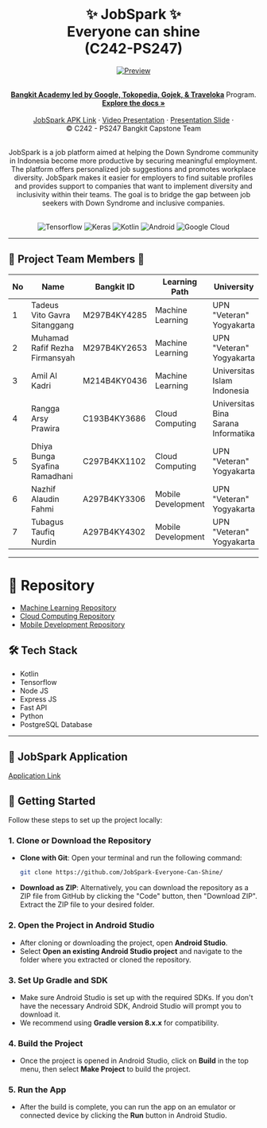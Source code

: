 <br />
<p align="center">
  <h1 align="center">✨ JobSpark ✨<br> Everyone can shine <br>(C242-PS247)</h1>
  <div align="center">
  <a href="Preview">
    <img src="https://storage.googleapis.com/jobspark_public/preview2.jpg" alt="Preview">
  </a>
  </div>  
    <br />

  
  <p align="center">
  <a href="https://grow.google/intl/id_id/bangkit/"><strong>Bangkit Academy led by Google, Tokopedia, Gojek, & Traveloka</strong></a>
   Program.
    <br />
    <a href="https://github.com/JobSpark-Everyone-Can-Shine"><strong>Explore the docs »</strong></a>
    <br />
    <br />
    <a href="https://drive.google.com/drive/u/1/folders/1_4FGamBbzZAhMcEndIDTAGK6RD_U_cIm">JobSpark APK Link</a>
    ·
    <a href="https://youtu.be/OtyRQa9ZAtk">Video Presentation</a>
    ·
    <a href="https://www.canva.com/design/DAGYcbZgB8Y/gGjqsn7rAgDj0jefOS0BWA/view?utm_content=DAGYcbZgB8Y&utm_campaign=designshare&utm_medium=link2&utm_source=uniquelinks&utlId=h7b3174ded8">Presentation Slide</a>
    ·
    <br />
    © C242 - PS247 Bangkit Capstone Team
  </p>
</p>
<br>

<div align="center">
JobSpark is a job platform aimed at helping the Down Syndrome community in Indonesia become more productive by securing meaningful employment. The platform offers personalized job suggestions and promotes workplace diversity. JobSpark makes it easier for employers to find suitable profiles and provides support to companies that want to implement diversity and inclusivity within their teams. The goal is to bridge the gap between job seekers with Down Syndrome and inclusive companies.
</div>

<br>
<div align="center">

![Tensorflow](https://img.shields.io/badge/TensorFlow-FF6F00?style=for-the-badge&logo=tensorflow&logoColor=white)
![Keras](https://img.shields.io/badge/Keras-FF0000?style=for-the-badge&logo=keras&logoColor=white)
![Kotlin](https://img.shields.io/badge/Kotlin-0095D5?&style=for-the-badge&logo=kotlin&logoColor=white)
![Android](https://img.shields.io/badge/Android-3DDC84?style=for-the-badge&logo=android&logoColor=white)
![Google Cloud](https://img.shields.io/badge/Google_Cloud-4285F4?style=for-the-badge&logo=google-cloud&logoColor=white)

</div>

---

## 🌟 Project Team Members 🌟

| No  | Name                           | Bangkit ID   | Learning Path      | University                          |
| --- | ------------------------------ | ------------ | ------------------ | ----------------------------------- |
| 1   | Tadeus Vito Gavra Sitanggang   | M297B4KY4285 | Machine Learning   | UPN "Veteran" Yogyakarta            |
| 2   | Muhamad Rafif Rezha Firmansyah | M297B4KY2653 | Machine Learning   | UPN "Veteran" Yogyakarta            |
| 3   | Amil Al Kadri                  | M214B4KY0436 | Machine Learning   | Universitas Islam Indonesia         |
| 4   | Rangga Arsy Prawira            | C193B4KY3686 | Cloud Computing    | Universitas Bina Sarana Informatika |
| 5   | Dhiya Bunga Syafina Ramadhani  | C297B4KX1102 | Cloud Computing    | UPN "Veteran" Yogyakarta            |
| 6   | Nazhif Alaudin Fahmi           | A297B4KY3306 | Mobile Development | UPN "Veteran" Yogyakarta            |
| 7   | Tubagus Taufiq Nurdin          | A297B4KY4302 | Mobile Development | UPN "Veteran" Yogyakarta            |

---

# 📁 Repository
- [Machine Learning Repository](https://github.com/JobSpark-Everyone-Can-Shine/Jobspark-ML)
- [Cloud Computing Repository](https://github.com/JobSpark-Everyone-Can-Shine/Jobspark-CC)
- [Mobile Development Repository](https://github.com/JobSpark-Everyone-Can-Shine/Jobspark-MD)
  
## 🛠️ Tech Stack

- Kotlin
- Tensorflow
- Node JS
- Express JS
- Fast API
- Python
- PostgreSQL Database

---

## 📱 JobSpark Application 
[Application Link](https://drive.google.com/drive/u/1/folders/1_4FGamBbzZAhMcEndIDTAGK6RD_U_cIm)

## 🚀 Getting Started

Follow these steps to set up the project locally:

### 1. Clone or Download the Repository

- **Clone with Git**:
    Open your terminal and run the following command:
    ```bash
    git clone https://github.com/JobSpark-Everyone-Can-Shine/
    ```

- **Download as ZIP**:
    Alternatively, you can download the repository as a ZIP file from GitHub by clicking the "Code" button, then "Download ZIP". Extract the ZIP file to your desired folder.

### 2. Open the Project in Android Studio

- After cloning or downloading the project, open **Android Studio**.
- Select **Open an existing Android Studio project** and navigate to the folder where you extracted or cloned the repository.

### 3. Set Up Gradle and SDK

- Make sure Android Studio is set up with the required SDKs. If you don't have the necessary Android SDK, Android Studio will prompt you to download it.
- We recommend using **Gradle version 8.x.x** for compatibility.

### 4. Build the Project

- Once the project is opened in Android Studio, click on **Build** in the top menu, then select **Make Project** to build the project.

### 5. Run the App

- After the build is complete, you can run the app on an emulator or connected device by clicking the **Run** button in Android Studio.
